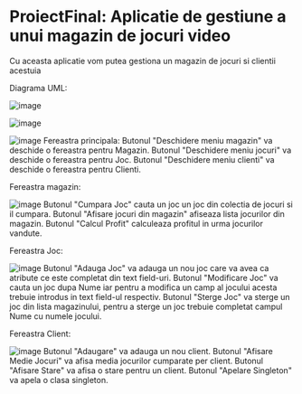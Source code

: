 # ProiectFinal: Aplicatie de gestiune a unui magazin de jocuri video

Cu aceasta aplicatie vom putea gestiona un magazin de jocuri si clientii acestuia


Diagrama UML:





 ![image](https://user-images.githubusercontent.com/116715647/199482743-c258c5a0-5dde-4b57-b017-094e40d4b372.png)

 ![image](https://user-images.githubusercontent.com/116715647/199525515-2fc4c602-25c1-4469-be64-acef43503d0f.png)

 
 
![image](https://user-images.githubusercontent.com/97623661/199448675-8c00a303-45ea-4072-88bb-0d959d013610.png)
Fereastra principala:
Butonul "Deschidere meniu magazin" va deschide o fereastra pentru Magazin.
Butonul "Deschidere meniu jocuri" va deschide o fereastra pentru Joc.
Butonul "Deschidere meniu clienti" va deschide o fereastra pentru Clienti.

Fereastra magazin:

![image](https://user-images.githubusercontent.com/97623661/199449300-f19a952f-f510-4ced-ac1b-0533894bbe5c.png)
Butonul "Cumpara Joc" cauta un joc un joc din colectia de jocuri si il cumpara.
Butonul "Afisare jocuri din magazin" afiseaza lista jocurilor din magazin.
Butonul "Calcul Profit" calculeaza profitul in urma jocurilor vandute.

Fereastra Joc:

![image](https://user-images.githubusercontent.com/97623661/199449837-283d1e9d-8256-4853-a947-177842e3a5a6.png)
Butonul "Adauga Joc" va adauga un nou joc care va avea ca atribute ce este completat din text field-uri.
Butonul "Modificare Joc" va cauta un joc dupa Nume iar pentru a modifica un camp al jocului acesta trebuie introdus in text field-ul respectiv.
Butonul "Sterge Joc" va sterge un joc din lista magazinului, pentru a sterge un joc trebuie completat campul Nume cu numele jocului.

Fereastra Client:

![image](https://user-images.githubusercontent.com/97623661/199452387-7ccf396d-d57c-426a-85ae-c6c0c0f0fe8c.png)
Butonul "Adaugare" va adauga un nou client.
Butonul "Afisare Medie Jocuri" va afisa media jocurilor cumparate per client.
Butonul "Afisare Stare" va afisa o stare pentru un client.
Butonul "Apelare Singleton" va apela o clasa singleton.
